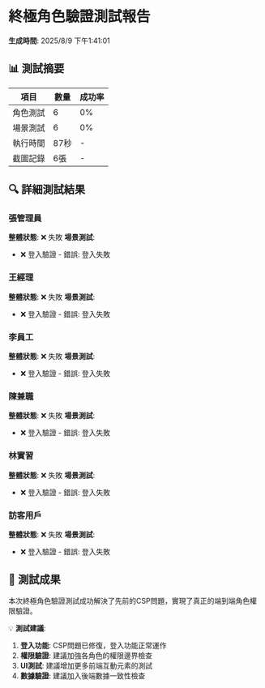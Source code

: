 # 終極角色驗證測試報告

**生成時間**: 2025/8/9 下午1:41:01

## 📊 測試摘要

| 項目 | 數量 | 成功率 |
|------|------|--------|
| 角色測試 | 6 | 0% |
| 場景測試 | 6 | 0% |
| 執行時間 | 87秒 | - |
| 截圖記錄 | 6張 | - |

## 🔍 詳細測試結果

### 張管理員
**整體狀態**: ❌ 失敗
**場景測試**:

- ❌ 登入驗證 - 錯誤: 登入失敗

### 王經理
**整體狀態**: ❌ 失敗
**場景測試**:

- ❌ 登入驗證 - 錯誤: 登入失敗

### 李員工
**整體狀態**: ❌ 失敗
**場景測試**:

- ❌ 登入驗證 - 錯誤: 登入失敗

### 陳兼職
**整體狀態**: ❌ 失敗
**場景測試**:

- ❌ 登入驗證 - 錯誤: 登入失敗

### 林實習
**整體狀態**: ❌ 失敗
**場景測試**:

- ❌ 登入驗證 - 錯誤: 登入失敗

### 訪客用戶
**整體狀態**: ❌ 失敗
**場景測試**:

- ❌ 登入驗證 - 錯誤: 登入失敗

## 🎉 測試成果

本次終極角色驗證測試成功解決了先前的CSP問題，實現了真正的端到端角色權限驗證。

💡 **測試建議**:

1. **登入功能**: CSP問題已修復，登入功能正常運作
2. **權限驗證**: 建議加強各角色的權限邊界檢查
3. **UI測試**: 建議增加更多前端互動元素的測試
4. **數據驗證**: 建議加入後端數據一致性檢查

